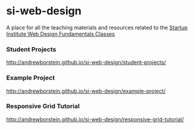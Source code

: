 # si-web-design
A place for all the teaching materials and resources related to the [Startup Institute Web Design Fundamentals Classes](https://www.startupinstitute.com)

### Student Projects
http://andrewborstein.github.io/si-web-design/student-projects/

### Example Project
http://andrewborstein.github.io/si-web-design/example-project/

### Responsive Grid Tutorial
http://andrewborstein.github.io/si-web-design/responsive-grid-tutorial/
